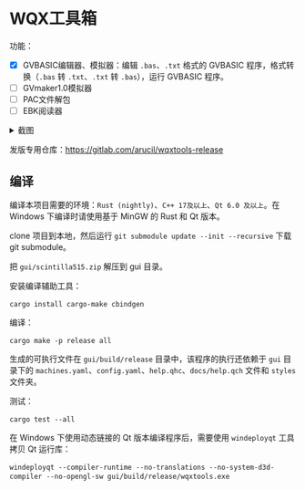 # WQX工具箱

功能：

- [x] GVBASIC编辑器、模拟器：编辑 `.bas`、`.txt` 格式的 GVBASIC 程序，格式转换（`.bas` 转 `.txt`、`.txt` 转 `.bas`），运行 GVBASIC 程序。
- [ ] GVmaker1.0模拟器
- [ ] PAC文件解包
- [ ] EBK阅读器

<details>
  <summary>截图</summary>

  GVBASIC编辑器(Linux)：
  ![](./screenshots/linux-gvb-editor.png)

  GVBASIC模拟器(Linux)：
  ![](./screenshots/linux-gvb-sim.png)

</details>

发版专用仓库：<https://gitlab.com/arucil/wqxtools-release>

## 编译

编译本项目需要的环境：`Rust (nightly)`、`C++ 17及以上`、`Qt 6.0 及以上`。在 Windows 下编译时请使用基于 MinGW 的 Rust 和 Qt 版本。

clone 项目到本地，然后运行 `git submodule update --init --recursive` 下载 git submodule。

把 `gui/scintilla515.zip` 解压到 gui 目录。

安装编译辅助工具：

```shell
cargo install cargo-make cbindgen
```

编译：

```shell
cargo make -p release all
```

生成的可执行文件在 `gui/build/release` 目录中，该程序的执行还依赖于 `gui` 目录下的 `machines.yaml`、`config.yaml`、`help.qhc`、`docs/help.qch` 文件和 `styles` 文件夹。

测试：
```shell
cargo test --all
```

在 Windows 下使用动态链接的 Qt 版本编译程序后，需要使用 `windeployqt` 工具拷贝 Qt 运行库：
```shell
windeployqt --compiler-runtime --no-translations --no-system-d3d-compiler --no-opengl-sw gui/build/release/wqxtools.exe
```
